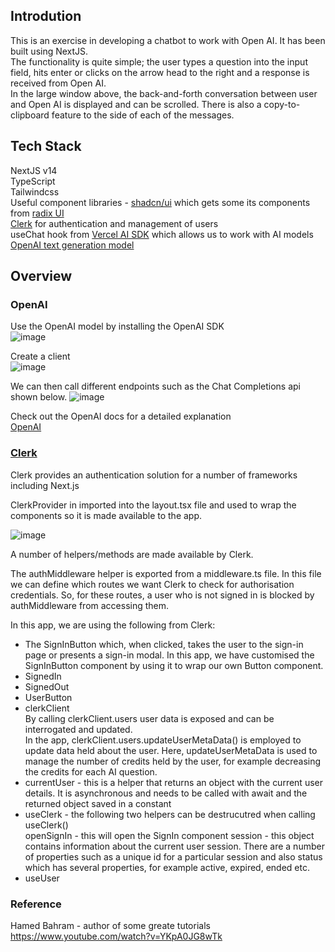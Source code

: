## Introdution  
This is an exercise in developing a chatbot to work with Open AI. It has been built using NextJS.  
The functionality is quite simple; the user types a question into the input field, hits enter or clicks on the arrow head to the right and a response is received from Open AI.  
In the large window above, the back-and-forth conversation between user and Open AI is displayed and can be scrolled. There is also a copy-to-clipboard feature to the side of each of the messages.

## Tech Stack  
NextJS v14  
TypeScript  
Tailwindcss  
Useful component libraries - [shadcn/ui](https://ui.shadcn.com/) which gets some its components from [radix UI](https://www.radix-ui.com/)  
[Clerk](https://clerk.com/docs) for authentication and management of users  
useChat hook from [Vercel AI SDK](https://sdk.vercel.ai/docs/api-reference/use-chat#usechat) which allows us to work with AI models  
[OpenAI text generation model](https://platform.openai.com/docs/guides/text-generation)


## Overview  
### OpenAI
Use the OpenAI model by installing the OpenAI SDK   
![image](https://github.com/johnhm22/ai-chatbot-nextjs/assets/71333679/ea024c74-a51d-40bc-a7b5-e72ea8cebfbb)  

Create a client  
![image](https://github.com/johnhm22/ai-chatbot-nextjs/assets/71333679/e09020e5-92d0-4001-8dfc-d84f12a21ce7)

We can then call different endpoints such as the Chat Completions api shown below.
![image](https://github.com/johnhm22/ai-chatbot-nextjs/assets/71333679/3acfef6b-6132-4dd4-847a-c244196b7fd5)  

Check out the OpenAI docs for a detailed explanation  
[OpenAI](https://platform.openai.com/docs/guides/text-generation/chat-completions-api?lang=node.js)  

### [Clerk](https://clerk.com/)  
Clerk provides an authentication solution for a number of frameworks including Next.js  

ClerkProvider in imported into the layout.tsx file and used to wrap the components so it is made available to the app.  

![image](https://github.com/johnhm22/ai-chatbot-nextjs/assets/71333679/2c99fcad-64ec-41aa-b5b1-ba18d57c0a67)  

A number of helpers/methods are made available by Clerk.  

The authMiddleware helper is exported from a middleware.ts file. In this file we can define which routes we want Clerk to check for authorisation credentials.  So, for these routes, a user who is not signed in is blocked by authMiddleware from accessing them.  

In this app, we are using the following from Clerk:  
* The SignInButton which, when clicked, takes the user to the sign-in page or presents a sign-in modal. In this app, we have customised the SignInButton component by using it to wrap our own Button component.  
* SignedIn 
* SignedOut
* UserButton
* clerkClient  
By calling clerkClient.users user data is exposed and can be interrogated and updated.  
In the app, clerkClient.users.updateUserMetaData() is employed to update data held about the user.  Here, updateUserMetaData is used to manage the number of credits held by the user, for example decreasing the credits for each AI question.  
* currentUser - this is a helper that returns an object with the current user details. It is asynchronous and needs to be called with await and the returned object saved in a constant
* useClerk - the following two helpers can be destrucutred when calling useClerk()  
openSignIn - this will open the SignIn component
session - this object contains information about the current user session. There are a number of properties such as a unique id for a particular session and also status which has several properties, for example active, expired, ended etc.  
* useUser








### Reference  
Hamed Bahram - author of some greate tutorials  
https://www.youtube.com/watch?v=YKpA0JG8wTk






